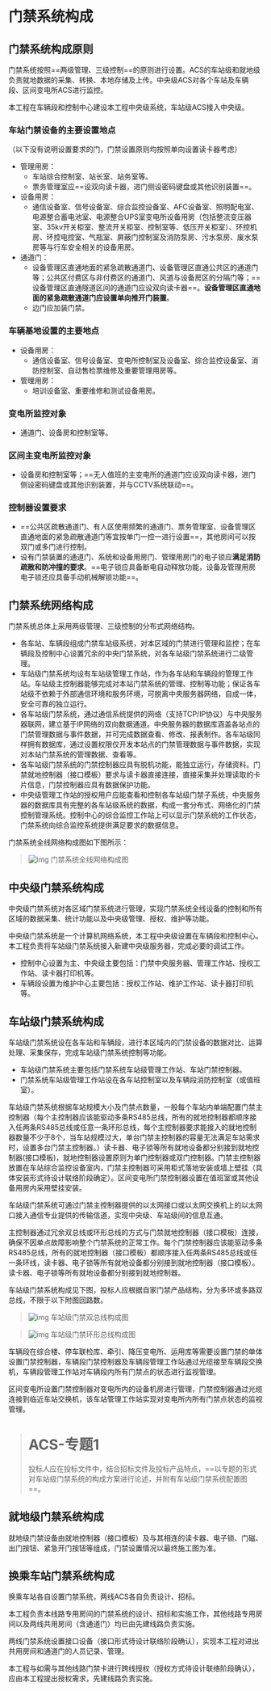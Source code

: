 # 门禁系统构成

##  门禁系统构成原则

门禁系统按照==两级管理、三级控制==的原则进行设置。ACS的车站级和就地级负责就地数据的采集、转换、本地存储及上传。中央级ACS对各个车站及车辆段、区间变电所ACS进行监控。

本工程在车辆段和控制中心建设本工程中央级系统，车站级ACS接入中央级。

### 车站门禁设备的主要设置地点

（以下没有说明设置要求的门，门禁设置原则均按照单向设置读卡器考虑）

- 管理用房：
  - 车站综合控制室、站长室、站务室等。
  - 票务管理室应==设双向读卡器，进门侧设密码键盘或其他识别装置==。
- 设备用房：
  - 通信设备室、信号设备室、综合监控设备室、AFC设备室、照明配电室、电源整合蓄电池室、电源整合UPS室变电所设备用房（包括整流变压器室、35kv开关柜室、整流开关柜室、控制室等、低压开关柜室）、环控机房、环控电控室、气瓶室、屏蔽门控制室及消防泵房、污水泵房、废水泵房等与行车安全相关的设备用房。
- 通道门：
  - 设备管理区直通地面的紧急疏散通道门、设备管理区直通公共区的通道门等；公共区付费区与非付费区的通道门、风道与设备房区的分隔门等；==设备管理区直通隧道区间的通道门应设双向读卡器==。**设备管理区直通地面的紧急疏散通道门应设置单向推开门装置**。
  - 边门应加装门禁。

### 车辆基地设置的主要地点

- 设备用房：
  - 通信设备室、信号设备室、变电所控制室及设备室、综合监控设备室、消防控制室、自动售检票维修及重要管理用房等。
- 管理用房：
  - 培训设备室、重要维修和测试设备用房。

### 变电所监控对象

- 通道门、设备房和控制室等。

### 区间主变电所监控对象

- 设备房和控制室等；==无人值班的主变电所的通道门应设双向读卡器，进门侧设密码键盘或其他识别装置，并与CCTV系统联动==。

### 控制器设置要求

- ==公共区疏散通道门、有人区使用频繁的通道门、票务管理室、设备管理区直通地面的紧急疏散通道门等宜按单门一控一进行设置==，其他房间可以按双门或多门进行控制。
- 设有门禁装置的通道门、系统和设备用房门、管理用房门的电子锁应**满足消防疏散和防冲撞的要求**。==电子锁应具备断电自动释放功能，设备及管理用房电子锁还应具备手动机械解锁功能==。

##  门禁系统网络构成

门禁系统总体上采用两级管理、三级控制的分布式网络结构。

- 各车站、车辆段组成门禁车站级系统，对本区域的门禁进行管理和监控；在车辆段及控制中心设置冗余的中央门禁系统，对各车站级门禁系统进行二级管理。
- 车站级门禁系统均设有车站级管理工作站，作为各车站和车辆段的管理工作站。车站级主控制器能够完成对本站门禁系统的管理、控制等功能；保证各车站级不依赖于外部通信环境和服务环境，可脱离中央服务器网络，自成一体，安全可靠的独立运行。
- 各车站级门禁系统，通过通信系统提供的网络（支持TCP/IP协议）与中央服务器联网，建立基于IP网络的双向数据通道。中央服务器的数据库涵盖各站点的门禁管理数据与事件数据，并可完成数据查看、修改、报表制作。各车站级同样拥有数据库，通过设置权限仅开发本站点的门禁管理数据与事件数据，实现对本站门禁系统的管理数据、查看等。
- 各车站级门禁系统的门禁控制器应具有脱机功能，能独立运行，存储资料。门禁就地控制器（接口模板）要求与读卡器直接连接，直接采集并处理读取的卡片信息，门禁控制器应具有数据保护功能。
- 中央级管理工作站的授权用户应能查看和控制各车站级门禁子系统，中央服务器的数据库具有完整的各车站级系统的数据，构成一套分布式、网络化的门禁控制管理系统。控制中心的综合监控工作站上可以显示门禁系统的工作状态，门禁系统向综合监控系统提供满足要求的数据信息。

门禁系统全线网络构成图如下图所示：

> ![img](../../img/门禁系统全线网络构成图.png)
> 门禁系统全线网络构成图

##  中央级门禁系统构成

中央级门禁系统对各区域门禁系统进行管理，实现门禁系统全线设备的控制和所有区域的数据采集、统计功能以及中央级管理、授权、维护等功能。

中央级门禁系统是一个计算机网络系统，本工程中央级设置在车辆段和控制中心。本工程负责将车站级门禁系统接入新建中央级服务器，完成必要的调试工作。

- 控制中心设置为主、中央级主要包括：门禁中央服务器、管理工作站、授权工作站、读卡器打印机等。
- 车辆段设置为维护中心主要包括：授权工作站、维护工作站、读卡器打印机等。

##  车站级门禁系统构成

车站级门禁系统设在各车站和车辆段，进行本区域内的门禁设备的数据对比、运算处理、采集保存，完成车站级门禁系统控制等功能。

- 车站级门禁系统主要包括门禁系统车站级管理工作站、车站门禁控制器。
- 门禁系统车站级管理工作站设在各车站控制室以及车辆段消防控制室（或值班室）。

车站级门禁系统根据车站规模大小及门禁点数量，一般每个车站内单端配置门禁主控制器（每个主控制器应该能驱动多条RS485总线，所有的就地控制器都顺序接入任两条RS485总线或任意一条环形总线，每个主控制器要求能接入的就地控制器数量不少于8个，当车站规模过大，单台门禁主控制器的容量无法满足车站需求时，设置多台门禁主控制器。）读卡器、电子锁等所有就地设备都分别接到就地控制器(接口模板)，就地控制器设置原则为单门控制器或双门控制器。门禁主控制器放置在车站综合监控设备室内，门禁主控制器可采用柜式落地安装或墙上壁挂（具体安装形式待设计联络阶段确定）。区间变电所门禁控制器设置在值班室或其他设备用房内采用壁挂安装。

车站级门禁系统可通过门禁主控制器提供的以太网接口或以太网交换机上的以太网口接入通信专业提供的传输信道，实现中央级、车站级间的信息互通。

主控制器通过冗余双总线或环形总线的方式与门禁就地控制器（接口模板）连接，确保不因单点故障影响整个门禁系统的正常工作。每个门禁控制器应该能驱动多条RS485总线，所有的就地控制器（接口模板）都顺序接入任两条RS485总线或任一条环线，读卡器、电子锁等所有就地设备都分别接到就地控制器（接口模板）。读卡器、电子锁等所有就地设备都分别接到就地控制器。

车站级门禁系统构成见下图，投标人应根据自家门禁产品结构，分为多环或多路双总线，不限于以下附图回路数。

> ![img](../../img/车站级门禁双总线构成图.png)
> 车站级门禁双总线构成图

> ![img](../../img/车站级门禁环形总线构成图.png)
> 车站级门禁环形总线构成图

车辆段在综合楼、停车联检库、牵引、降压变电所、运用库等需要设置门禁的单体设置门禁控制器，车辆段门禁控制器及车辆段管理工作站通过光缆接至车辆段交换机，车辆段管理工作站对车辆段内所有门禁点的状态进行监视管理。

区间变电所设置门禁控制器对变电所内的设备机房进行管理，门禁控制器通过光缆连接到临近车站交换机，该车站管理工作站实现对变电所内所有门禁点状态的监视管理。

> # ACS-专题1
> 投标人应在投标文件中，结合招标文件及投标产品特点，==以专题的形式对车站级门禁系统的构成方案进行论述，并附有车站级门禁系统配置图==。

##  就地级门禁系统构成

就地级门禁设备由就地控制器（接口模板）及与其相连的读卡器、电子锁、门磁、出门按钮、紧急开门按钮等组成，门禁设置情况以最终施工图为准。

##  换乘车站门禁系统构成

换乘车站各自设置门禁系统，两线ACS各自负责设计、招标。

本工程负责本线路专用房间的门禁系统的设计、招标和实施工作，其他线路专用房间以及两线共用房间（含通道门）均已由先建线路负责实施。

两线门禁系统设置接口设备（接口形式待设计联络阶段确认），实现本工程对进出共用房间和通道门的人员记录、管理。

本工程与如需与其他线路门禁卡进行跨线授权（授权方式待设计联络阶段确认），应由本工程提出授权需求，先建线路负责实施。